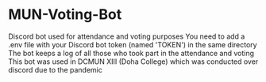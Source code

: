# MUN-Voting-Bot
Discord bot used for attendance and voting purposes
You need to add a .env file with your Discord bot token (named 'TOKEN') in the same directory
The bot keeps a log of all those who took part in the attendance and voting
This bot was used in DCMUN XIII (Doha College) which was conducted over discord due to the pandemic
